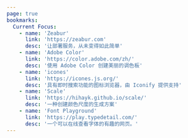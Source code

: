 ```yaml
---
page: true
bookmarks:
  Current Focus:
    - name: 'Zeabur'
      link: 'https://zeabur.com'
      desc: '让部署服务，从未变得如此简单'
    - name: 'Adobe Color'
      link: 'https://color.adobe.com/zh/'
      desc: '使用 Adobe Color 创建美丽的调色板'
    - name: 'icones'
      link: 'https://icones.js.org/'
      desc: '具有即时搜索功能的图标浏览器，由 Iconify 提供支持'
    - name: 'Scale'
      link: 'https://hihayk.github.io/scale/'
      desc: '一种创建颜色尺度的生成方案'
    - name: 'Font Playground'
      link: 'https://play.typedetail.com/'
      desc: '一个可以在线查看字体的有趣的网页。'
---
```

